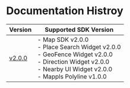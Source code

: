 # Documentation Histroy
| Version | Supported SDK Version |  
| ---- | ---- |    
| [v2.0.0](../v2.0.0/README.md) | - Map SDK v2.0.0 <br/> - Place Search Widget v2.0.0 <br/> - GeoFence Widget v2.0.0 <br/> - Direction Widget v2.0.0 <br/> - Nearby UI Widget v2.0.0 <br/> - Mappls Polyline v1.0.0 |



